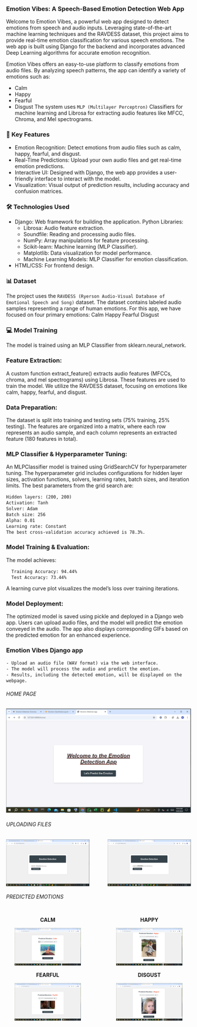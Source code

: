 ### Emotion Vibes: A Speech-Based Emotion Detection Web App
Welcome to Emotion Vibes, a powerful web app designed to detect emotions from speech and audio inputs. Leveraging state-of-the-art machine learning techniques and the RAVDESS dataset, this project aims to provide real-time emotion classification for various speech emotions. The web app is built using Django for the backend and incorporates advanced Deep Learning algorithms for accurate emotion recognition.

Emotion Vibes offers an easy-to-use platform to classify emotions from audio files. By analyzing speech patterns, the app can identify a variety of emotions such as:
- Calm
- Happy
- Fearful
- Disgust
The system uses `MLP (Multilayer Perceptron)` Classifiers for machine learning and Librosa for extracting audio features like MFCC, Chroma, and Mel spectrograms.

### 🌟 Key Features
- Emotion Recognition: Detect emotions from audio files such as calm, happy, fearful, and disgust.
- Real-Time Predictions: Upload your own audio files and get real-time emotion predictions.
- Interactive UI: Designed with Django, the web app provides a user-friendly interface to interact with the model.
- Visualization: Visual output of prediction results, including accuracy and confusion matrices.

### 🛠️ Technologies Used
- Django: Web framework for building the application.
Python Libraries:
  - Librosa: Audio feature extraction.
  - Soundfile: Reading and processing audio files.
  - NumPy: Array manipulations for feature processing.
  - Scikit-learn: Machine learning (MLP Classifier).
  - Matplotlib: Data visualization for model performance.
  - Machine Learning Models: MLP Classifier for emotion classification.
- HTML/CSS: For frontend design.
### 📊 Dataset
The project uses the `RAVDESS (Ryerson Audio-Visual Database of Emotional Speech and Song)` dataset. The dataset contains labeled audio samples representing a range of human emotions. For this app, we have focused on four primary emotions:
  Calm
  Happy
  Fearful
  Disgust

### 💻 Model Training
The model is trained using an MLP Classifier from sklearn.neural_network.

### Feature Extraction:
A custom function extract_feature() extracts audio features (MFCCs, chroma, and mel spectrograms) using Librosa. These features are used to train the model. We utilize the RAVDESS dataset, focusing on emotions like calm, happy, fearful, and disgust.

### Data Preparation:
The dataset is split into training and testing sets (75% training, 25% testing). The features are organized into a matrix, where each row represents an audio sample, and each column represents an extracted feature (180 features in total).

### MLP Classifier & Hyperparameter Tuning:
An MLPClassifier model is trained using GridSearchCV for hyperparameter tuning. The hyperparameter grid includes configurations for hidden layer sizes, activation functions, solvers, learning rates, batch sizes, and iteration limits. The best parameters from the grid search are:

    Hidden layers: (200, 200)
    Activation: Tanh
    Solver: Adam
    Batch size: 256
    Alpha: 0.01
    Learning rate: Constant
    The best cross-validation accuracy achieved is 78.3%.

### Model Training & Evaluation:
The model achieves:

      Training Accuracy: 94.44%
      Test Accuracy: 73.44%
A learning curve plot visualizes the model’s loss over training iterations.

### Model Deployment:
The optimized model is saved using pickle and deployed in a Django web app. Users can upload audio files, and the model will predict the emotion conveyed in the audio. The app also displays corresponding GIFs based on the predicted emotion for an enhanced experience.

### Emotion Vibes Django app

    - Upload an audio file (WAV format) via the web interface.
    - The model will process the audio and predict the emotion.
    - Results, including the detected emotion, will be displayed on the webpage.

###### HOME PAGE
![Home Page](https://github.com/KARTHIKA448/Emotion_Vibes/blob/main/outputs/home.png)

###### UPLOADING FILES
<div style="display: flex; justify-content: space-between;">
  <img src="https://github.com/KARTHIKA448/Emotion_Vibes/blob/main/outputs/upload%20file.png" width="45%" />
  <img src="https://github.com/KARTHIKA448/Emotion_Vibes/blob/main/outputs/file%20uploaded.png" width="45%" />
</div>

###### PREDICTED EMOTIONS
<div style="display: flex; justify-content: space-between;">
  <div style="width: 45%; text-align: center;">
    <p><strong>CALM</strong></p>
    <img src="https://github.com/KARTHIKA448/Emotion_Vibes/blob/main/outputs/calm.png" width="80%" />
  </div>
  <div style="width: 45%; text-align: center;">
    <p><strong>HAPPY</strong></p>
    <img src="https://github.com/KARTHIKA448/Emotion_Vibes/blob/main/outputs/happy.png" width="80%" />
  </div>
</div>

<div style="display: flex; justify-content: space-between;">
  <div style="width: 45%; text-align: center;">
    <p><strong>FEARFUL</strong></p>
    <img src="https://github.com/KARTHIKA448/Emotion_Vibes/blob/main/outputs/fearful.png" width="80%" />
  </div>
  <div style="width: 45%; text-align: center;">
    <p><strong>DISGUST</strong></p>
    <img src="https://github.com/KARTHIKA448/Emotion_Vibes/blob/main/outputs/disgust.png" width="80%" />
  </div>
</div>

    
